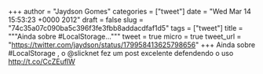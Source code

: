 
+++
author = "Jaydson Gomes"
categories = ["tweet"]
date = "Wed Mar 14 15:53:23 +0000 2012"
draft = false
slug = "74c35a07c090ba5c396f3fe3fbb8addacdfaf1d5"
tags = ["tweet"]
title = """Ainda sobre #LocalStorage..."""
tweet = true
micro = true
tweet_url = "https://twitter.com/jaydson/status/179958413625798656"
+++
Ainda sobre #LocalStorage , o @slicknet fez um post excelente defendendo o uso http://t.co/CcZEuflW

